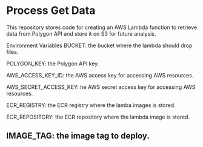 # Process Get Data
This repository stores code for creating an AWS Lambda function to retrieve data from Polygon API and store it on S3 for future analysis.

Environment Variables
BUCKET: the bucket where the lambda should drop files.

POLYGON_KEY: the Polygon API key.

AWS_ACCESS_KEY_ID: the AWS access key for accessing AWS resources.

AWS_SECRET_ACCESS_KEY: he AWS secret access key for accessing AWS resources.

ECR_REGISTRY: the ECR registry where the lamba images is stored.

ECR_REPOSITORY: the ECR repository where the lambda image is stored.

IMAGE_TAG: the image tag to deploy.
---

